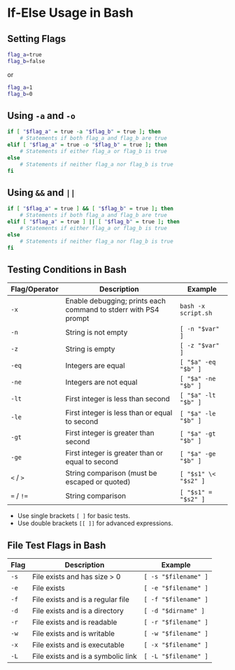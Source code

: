 # If-Else Usage in Bash

## Setting Flags

```bash
flag_a=true
flag_b=false
```

or

```bash
flag_a=1
flag_b=0
```

## Using `-a` and `-o`

```bash
if [ "$flag_a" = true -a "$flag_b" = true ]; then
    # Statements if both flag_a and flag_b are true
elif [ "$flag_a" = true -o "$flag_b" = true ]; then
    # Statements if either flag_a or flag_b is true
else
    # Statements if neither flag_a nor flag_b is true
fi
```

## Using `&&` and `||`

```bash
if [ "$flag_a" = true ] && [ "$flag_b" = true ]; then
    # Statements if both flag_a and flag_b are true
elif [ "$flag_a" = true ] || [ "$flag_b" = true ]; then
    # Statements if either flag_a or flag_b is true
else
    # Statements if neither flag_a nor flag_b is true
fi
```

## Testing Conditions in Bash

| Flag/Operator | Description | Example |
|---------------|-------------|---------|
| `-x` | Enable debugging; prints each command to stderr with PS4 prompt | `bash -x script.sh` |
| `-n` | String is not empty | `[ -n "$var" ]` |
| `-z` | String is empty | `[ -z "$var" ]` |
| `-eq` | Integers are equal | `[ "$a" -eq "$b" ]` |
| `-ne` | Integers are not equal | `[ "$a" -ne "$b" ]` |
| `-lt` | First integer is less than second | `[ "$a" -lt "$b" ]` |
| `-le` | First integer is less than or equal to second | `[ "$a" -le "$b" ]` |
| `-gt` | First integer is greater than second | `[ "$a" -gt "$b" ]` |
| `-ge` | First integer is greater than or equal to second | `[ "$a" -ge "$b" ]` |
| `<` / `>` | String comparison (must be escaped or quoted) | `[ "$s1" \< "$s2" ]` |
| `=` / `!=` | String comparison | `[ "$s1" = "$s2" ]` |

- Use single brackets `[ ]` for basic tests.
- Use double brackets `[[ ]]` for advanced expressions.

## File Test Flags in Bash

| Flag | Description | Example |
|------|-------------|---------|
| `-s` | File exists and has size > 0 | `[ -s "$filename" ]` |
| `-e` | File exists | `[ -e "$filename" ]` |
| `-f` | File exists and is a regular file | `[ -f "$filename" ]` |
| `-d` | File exists and is a directory | `[ -d "$dirname" ]` |
| `-r` | File exists and is readable | `[ -r "$filename" ]` |
| `-w` | File exists and is writable | `[ -w "$filename" ]` |
| `-x` | File exists and is executable | `[ -x "$filename" ]` |
| `-L` | File exists and is a symbolic link | `[ -L "$filename" ]` |
